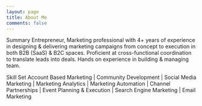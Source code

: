 ```yaml
---
layout: page
title: About Me
comments: false
---
```

Summary 
Entrepreneur, Marketing professional with 4+ years of experience in designing & delivering marketing campaigns
from concept to execution in both B2B (SaaS) & B2C spaces. Proficient at cross-functional coordination to translate
leads into deals. Hands on experience in building & managing team.

Skill Set 
Account Based Marketing | Community Development | Social Media Marketing | Marketing Analytics | Marketing
Automation | Channel Partnerships | Event Planning & Execution | Search Engine Marketing | Email Marketing

